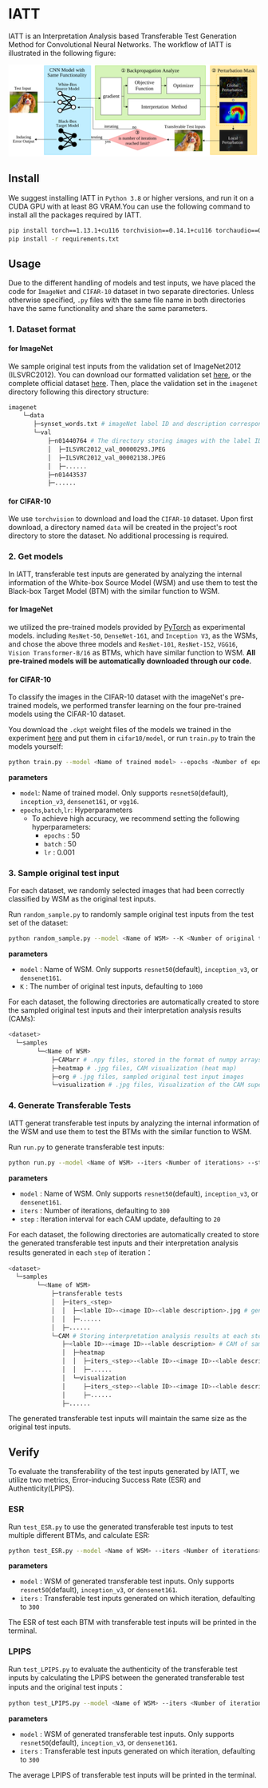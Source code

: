 # IATT

IATT is an Interpretation Analysis based Transferable Test Generation Method for Convolutional Neural Networks. The workflow of IATT is illustrated in the following figure:

![The Workflow of IATT](/images/workflow.svg "The Workflow of IATT")

## Install

We suggest installing IATT in `Python 3.8` or higher versions, and run it on a CUDA GPU with at least 8G VRAM.You can use the following command to install all the packages required by IATT.

```bash
pip install torch==1.13.1+cu116 torchvision==0.14.1+cu116 torchaudio==0.13.1 --extra-index-url https://download.pytorch.org/whl/cu116
pip install -r requirements.txt
```

## Usage

Due to the different handling of models and test inputs, we have placed the code for `ImageNet` and `CIFAR-10` dataset in two separate directories. Unless otherwise specified, `.py` files with the same file name in both directories have the same functionality and share the same parameters.

### 1. Dataset format

#### for ImageNet

We sample original test inputs from the validation set of ImageNet2012 (ILSVRC2012). You can download our formatted validation set [here](https://drive.google.com/file/d/1As-8IfRNbcQjAR3ev7GIHFtv2bzclXal/view?usp=sharing), or the complete official dataset [here](https://image-net.org/challenges/LSVRC/2012/2012-downloads.php). Then, place the validation set in the `imagenet` directory following this directory structure:

```bash
imagenet     
    └─data
       ├─synset_words.txt # imageNet label ID and description correspondence (already exists)                   
       └─val                   
           ├─n01440764 # The directory storing images with the label ID n01440764
           │  ├─ILSVRC2012_val_00000293.JPEG
           │  ├─ILSVRC2012_val_00002138.JPEG
           │  ├─......       
           ├─n01443537   
           ├─......
```

#### for CIFAR-10

We use `torchvision` to download and load the `CIFAR-10` dataset. Upon first download, a directory named `data` will be created in the project's root directory to store the dataset. No additional processing is required.

### 2. Get models

In IATT, transferable test inputs are generated by analyzing the internal information of the White-box Source Model (WSM) and use them to test the Black-box Target Model (BTM) with the similar function to WSM.

#### for ImageNet

we utilized the pre-trained models provided by [PyTorch](https://pytorch.org/vision/stable/models.html) as experimental models. including `ResNet-50`, `DenseNet-161`, and `Inception V3`, as the WSMs, and chose the above three models and `ResNet-101`, `ResNet-152`, `VGG16`, `Vision Transformer-B/16` as BTMs, which have similar function to WSM. **All pre-trained models will be automatically downloaded through our code.**

#### for CIFAR-10

To classify the images in the CIFAR-10 dataset with the imageNet's pre-trained models, we performed transfer learning on the four pre-trained models using the CIFAR-10 dataset.

You download the `.ckpt` weight files of the models we trained in the experiment [here](https://drive.google.com/drive/folders/1GVcJGUl02UR8p-YVYCJ9Q9xZKlz0liKG?usp=sharing) and put them in `cifar10/model`, or run `train.py` to train the models yourself:

```bash
python train.py --model <Name of trained model> --epochs <Number of epochs> --batch <batch_size> --lr <learning_rate>
```

**parameters**

* `model`: Name of trained model. Only supports `resnet50`(default), `inception_v3`, `densenet161`, or `vgg16`.
* `epochs`,`batch`,`lr`: Hyperparameters
  * To achieve high accuracy, we recommend setting the following hyperparameters:
    * `epochs` : 50
    * `batch` : 50
    * `lr` : 0.001

### 3. Sample original test input

For each dataset, we randomly selected images that had been correctly classified by WSM as the original test inputs.

Run `random_sample.py` to randomly sample original test inputs from the test set of the dataset:

```bash
python random_sample.py --model <Name of WSM> --K <Number of original test inputs>
```

**parameters**

* `model` : Name of WSM. Only supports `resnet50`(default), `inception_v3`, or `densenet161`.
* `K` : The number of original test inputs, defaulting to `1000`

For each dataset, the following directories are automatically created to store the sampled original test inputs and
their interpretation analysis results (CAMs):

```bash
<dataset>
  └─samples
        └─<Name of WSM>
            ├─CAMarr # .npy files, stored in the format of numpy arrays for CAMs
            ├─heatmap # .jpg files, CAM visualization (heat map)
            ├─org # .jpg files, sampled original test input images
            └─visualization # .jpg files, Visualization of the CAM superimposed on the original test inputs
```

### 4. Generate Transferable Tests

IATT generat transferable test inputs by analyzing the internal information of the WSM and use them to test the BTMs with the similar function to WSM.

Run `run.py` to generate transferable test inputs:

```bash
python run.py --model <Name of WSM> --iters <Number of iterations> --step <Iteration interval for each CAM update>
```

**parameters**

* `model` : Name of WSM. Only supports `resnet50`(default), `inception_v3`, or `densenet161`.
* `iters` : Number of iterations, defaulting to `300`
* `step` : Iteration interval for each CAM update, defaulting to `20`

For each dataset, the following directories are automatically created to store the generated transferable test inputs and their interpretation analysis results generated in each `step` of iteration：

```bash
<dataset>
  └─samples
        └─<Name of WSM>
            ├─transferable tests
            │  ├─iters_<step>
            │  │  ├─<lable ID>-<image ID>-<lable description>.jpg # generated transferable test
            │  │  ├─......
            │  ├─......
            └─CAM # Storing interpretation analysis results at each step of iteration
               ├─<lable ID>-<image ID>-<lable description> # CAM of same-name transferable test inputs
               │  ├─heatmap
               │  │  ├─iters_<step>-<lable ID>-<image ID>-<lable description>.jpg 
               │  │  ├─......
               │  └─visualization
               │     ├─iters_<step>-<lable ID>-<image ID>-<lable description>.jpg
               │     ├─......
               ├─......
```

The generated transferable test inputs will maintain the same size as the original test inputs.

## Verify

To evaluate the transferability of the test inputs generated by IATT, we utilize two metrics, Error-inducing Success Rate (ESR) and Authenticity(LPIPS).

### ESR

Run `test_ESR.py` to use the generated transferable test inputs to test multiple different BTMs, and calculate ESR:
```bash
python test_ESR.py --model <Name of WSM> --iters <Number of iterations>
```

**parameters**
* `model` : WSM of generated transferable test inputs. Only supports `resnet50`(default), `inception_v3`, or `densenet161`.
* `iters` : Transferable test inputs generated on which iteration, defaulting to `300`

The ESR of test each BTM with transferable test inputs will be printed in the terminal.

### LPIPS

Run `test_LPIPS.py` to evaluate the authenticity of the transferable test inputs by calculating the LPIPS between the generated transferable test inputs and the original test inputs：
```bash
python test_LPIPS.py --model <Name of WSM> --iters <Number of iterations>
```

**parameters**
* `model` : WSM of generated transferable test inputs. Only supports `resnet50`(default), `inception_v3`, or `densenet161`.
* `iters` : Transferable test inputs generated on which iteration, defaulting to `300`

The average LPIPS of transferable test inputs will be printed in the terminal.
